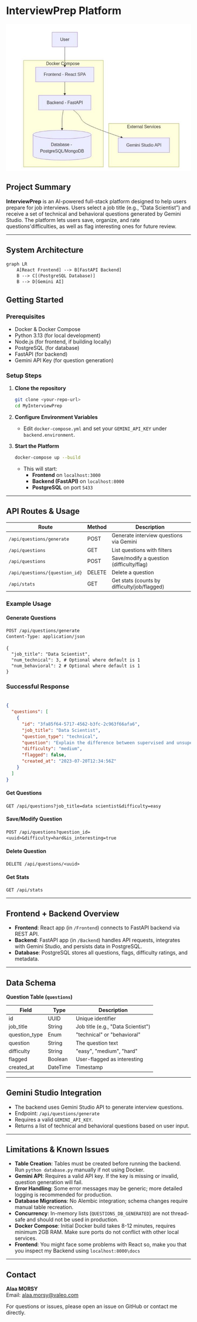 # InterviewPrep Platform

![InterviewPrep Platform](image.png)
## Project Summary

**InterviewPrep** is an AI-powered full-stack platform designed to help users prepare for job interviews. Users select a job title (e.g., “Data Scientist”) and receive a set of technical and behavioral questions generated by Gemini Studio. The platform lets users save, organize, and rate questions'difficulties, as well as flag interesting ones for future review.

---
## System Architecture

```mermaid
graph LR
    A[React Frontend] --> B[FastAPI Backend]
    B --> C[(PostgreSQL Database)]
    B --> D[Gemini AI]
```
## Getting Started

### Prerequisites

- Docker & Docker Compose
- Python 3.13 (for local development)
- Node.js (for frontend, if building locally)
- PostgreSQL (for database)
- FastAPI (for backend)
- Gemini API Key (for question generation)

### Setup Steps

1. **Clone the repository**
   ```bash
   git clone <your-repo-url>
   cd MyInterviewPrep
   ```

2. **Configure Environment Variables**
   - Edit `docker-compose.yml` and set your `GEMINI_API_KEY` under `backend.environment`.

3. **Start the Platform**
   ```bash
   docker-compose up --build
   ```
   - This will start:
     - **Frontend** on `localhost:3000`
     - **Backend (FastAPI)** on `localhost:8000`
     - **PostgreSQL** on port `5433`

---

## API Routes & Usage

| Route                              | Method | Description                                 |
|-------------------------------------|--------|---------------------------------------------|
| `/api/questions/generate`           | POST   | Generate interview questions via Gemini     |
| `/api/questions`                    | GET    | List questions with filters                 |
| `/api/questions`                    | POST   | Save/modify a question (difficulty/flag)    |
| `/api/questions/{question_id}`      | DELETE | Delete a question                           |
| `/api/stats`                        | GET    | Get stats (counts by difficulty/job/flagged)|

### Example Usage

#### Generate Questions
```http
POST /api/questions/generate
Content-Type: application/json

{
  "job_title": "Data Scientist",
  "num_technical": 3, # Optional where default is 1
  "num_behavioral": 2 # Optional where default is 1
}
```
### Successful Response
```json

{
  "questions": [
    {
      "id": "3fa85f64-5717-4562-b3fc-2c963f66afa6",
      "job_title": "Data Scientist",
      "question_type": "technical",
      "question": "Explain the difference between supervised and unsupervised learning...",
      "difficulty": "medium",
      "flagged": false,
      "created_at": "2023-07-20T12:34:56Z"
    }
  ]
}
```

#### Get Questions
```http
GET /api/questions?job_title=data scientist&difficulty=easy
```

#### Save/Modify Question
```http
POST /api/questions?question_id=<uuid>&difficulty=hard&is_interesting=true
```

#### Delete Question
```http
DELETE /api/questions/<uuid>
```

#### Get Stats
```http
GET /api/stats
```

---

## Frontend + Backend Overview

- **Frontend**: React app (in `/Frontend`) connects to FastAPI backend via REST API.
- **Backend**: FastAPI app (in `/Backend`) handles API requests, integrates with Gemini Studio, and persists data in PostgreSQL.
- **Database**: PostgreSQL stores all questions, flags, difficulty ratings, and metadata.

---

## Data Schema

**Question Table (`questions`)**

| Field         | Type      | Description                      |
|---------------|-----------|----------------------------------|
| id            | UUID      | Unique identifier                |
| job_title     | String    | Job title (e.g., "Data Scientist")|
| question_type | Enum      | "technical" or "behavioral"      |
| question      | String    | The question text                |
| difficulty    | String    | "easy", "medium", "hard"         |
| flagged       | Boolean   | User-flagged as interesting      |
| created_at    | DateTime  | Timestamp                        |

---

## Gemini Studio Integration

- The backend uses Gemini Studio API to generate interview questions.
- Endpoint: `/api/questions/generate`
- Requires a valid `GEMINI_API_KEY`.
- Returns a list of technical and behavioral questions based on user input.

---

## Limitations & Known Issues

- **Table Creation**: Tables must be created before running the backend. Run `python database.py` manually if not using Docker.
- **Gemini API**: Requires a valid API key. If the key is missing or invalid, question generation will fail.
- **Error Handling**: Some error messages may be generic; more detailed logging is recommended for production.
- **Database Migrations**: No Alembic integration; schema changes require manual table recreation.
- **Concurrency**: In-memory lists (`QUESTIONS_DB_GENERATED`) are not thread-safe and should not be used in production.
- **Docker Compose**: Initial Docker build takes 8-12 minutes, requires minimum 2GB RAM. Make sure ports do not conflict with other local services.
- **Frontend**: You might face some problems with React so, make you that you inspect my Backend using `localhost:8000\docs`

---

## Contact

**Alaa MORSY**  
Email: [alaa.morsy@valeo.com](mailto:alaa.morsy@valeo.com)

For questions or issues, please open an issue on GitHub or contact me directly.

